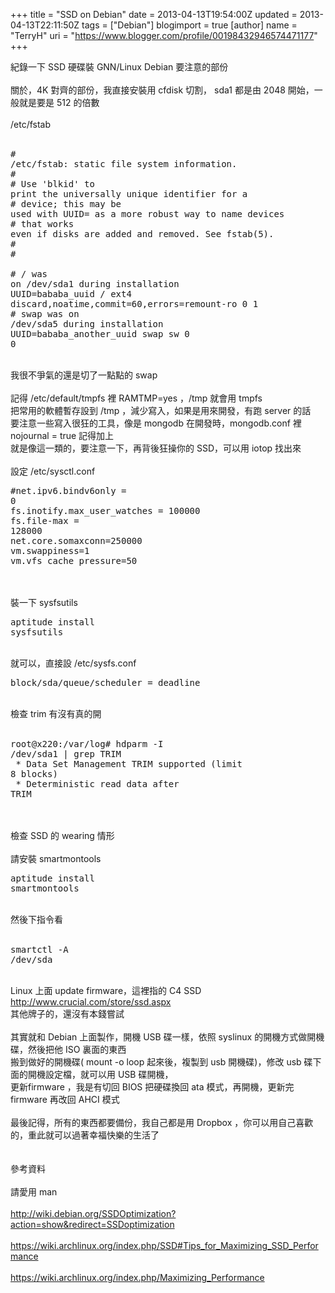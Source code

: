 +++
title = "SSD on Debian"
date = 2013-04-13T19:54:00Z
updated = 2013-04-13T22:11:50Z
tags = ["Debian"]
blogimport = true 
[author]
	name = "TerryH"
	uri = "https://www.blogger.com/profile/00198432946574471177"
+++

紀錄一下 SSD 硬碟裝 GNN/Linux Debian 要注意的部份<br /><br />關於，4K 對齊的部份，我直接安裝用 cfdisk 切割， sda1 都是由 2048 開始，一般就是要是 512 的倍數<br /><br />/etc/fstab<br /><br /><pre># /etc/fstab: static file system information.<br />#<br /># Use 'blkid' to print the universally unique identifier for a<br /># device; this may be used with UUID= as a more robust way to name devices<br /># that works even if disks are added and removed. See fstab(5).<br />#<br /># <file system> <mount point>   <type>  <options>       <dump>  <pass><br /># / was on /dev/sda1 during installation<br />UUID=bababa_uuid /   ext4    discard,noatime,commit=60,errors=remount-ro 0       1<br /># swap was on /dev/sda5 during installation<br />UUID=bababa_another_uuid   swap    sw              0       0<br /></pre><br />我很不爭氣的還是切了一點點的 swap<br /><br />記得  /etc/default/tmpfs 裡 RAMTMP=yes ，/tmp 就會用 tmpfs<br />把常用的軟體暫存設到 /tmp ，減少寫入，如果是用來開發，有跑 server 的話<br />要注意一些寫入很狂的工具，像是 mongodb 在開發時，mongodb.conf 裡 nojournal = true 記得加上<br />就是像這一類的，要注意一下，再背後狂操你的 SSD，可以用 iotop 找出來<br /><br />設定 /etc/sysctl.conf<br /><pre>#net.ipv6.bindv6only = 0<br />fs.inotify.max_user_watches = 100000<br />fs.file-max = 128000<br />net.core.somaxconn=250000<br />vm.swappiness=1<br />vm.vfs_cache_pressure=50<br /></pre><br /><br />裝一下 sysfsutils<br /><pre>aptitude install sysfsutils<br /></pre><br />就可以，直接設 /etc/sysfs.conf <br /><pre>block/sda/queue/scheduler = deadline<br /></pre><br />檢查 trim  有沒有真的開 <br /><br /><pre>root@x220:/var/log# hdparm -I /dev/sda1 | grep TRIM<br />    * Data Set Management TRIM supported (limit 8 blocks)<br />    * Deterministic read data after TRIM<br /></pre><br /><br />檢查 SSD 的 wearing 情形<br /><br />請安裝 smartmontools<br /><pre>aptitude install smartmontools<br /></pre><br />然後下指令看<br /><br /><pre>smartctl -A /dev/sda<br /></pre><br />Linux 上面 update firmware，這裡指的 C4 SSD <a href="http://www.crucial.com/store/ssd.aspx">http://www.crucial.com/store/ssd.aspx</a><br />其他牌子的，還沒有本錢嘗試<br /><br />其實就和 Debian 上面製作，開機 USB 碟一樣，依照 syslinux 的開機方式做開機碟，然後把他 ISO 裏面的東西<br />搬到做好的開機碟( mount -o loop 起來後，複製到 usb 開機碟)，修改 usb 碟下面的開機設定檔，就可以用 USB 碟開機，<br />更新firmware ，我是有切回 BIOS 把硬碟換回 ata 模式，再開機，更新完 firmware 再改回 AHCI 模式<br /><br />最後記得，所有的東西都要備份，我自己都是用 Dropbox ，你可以用自己喜歡的，重此就可以過著幸福快樂的生活了<br /><br /><br />參考資料<br /><br />請愛用 man<br /><br /><a href="http://wiki.debian.org/SSDOptimization?action=show&redirect=SSDoptimization">http://wiki.debian.org/SSDOptimization?action=show&redirect=SSDoptimization</a><br /><br /><a href="https://wiki.archlinux.org/index.php/SSD#Tips_for_Maximizing_SSD_Performance">https://wiki.archlinux.org/index.php/SSD#Tips_for_Maximizing_SSD_Performance</a><br /><br /><a href="https://wiki.archlinux.org/index.php/Maximizing_Performance">https://wiki.archlinux.org/index.php/Maximizing_Performance</a>
